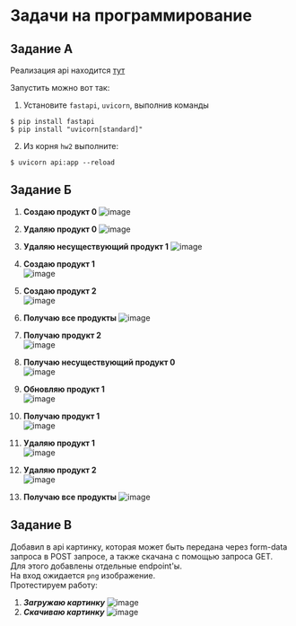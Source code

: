 # Задачи на программирование

## Задание А

Реализация api находится [тут](api.py)  

Запустить можно вот так:
1. Установите `fastapi`, `uvicorn`, выполнив команды
```
$ pip install fastapi
$ pip install "uvicorn[standard]"
```
2. Из корня `hw2` выполните:
```
$ uvicorn api:app --reload
```

## Задание Б
1. **Создаю продукт 0**
![image](screenshots/Б.1.png)  

2. **Удаляю продукт 0**
![image](screenshots/Б.2.png) 

3. **Удаляю несуществующий продукт 1**
![image](screenshots/Б.3.png) 

4. **Создаю продукт 1**  
![image](screenshots/Б.4.png) 
   
5. **Создаю продукт 2**  
![image](screenshots/Б.5.png) 
   
6. **Получаю все продукты**
![image](screenshots/Б.6.png)  
   
7. **Получаю продукт 2**  
![image](screenshots/Б.7.png) 
   
8. **Получаю несуществующий продукт 0**  
![image](screenshots/Б.8.png) 

9.  **Обновляю продукт 1**  
![image](screenshots/Б.9.png) 
    
10. **Получаю продукт 1**  
![image](screenshots/Б.10.png) 
    
11. **Удаляю продукт 1**  
![image](screenshots/Б.11.png) 
    
12. **Удаляю продукт 2**  
![image](screenshots/Б.12.png) 
    
13. **Получаю все продукты**
![image](screenshots/Б.13.png) 


## Задание В
Добавил в api картинку, которая может быть передана через form-data запроса в POST запросе, а также скачана с помощью запроса GET.  
Для этого добавлены отдельные endpoint'ы.   
На вход ожидается `png` изображение.  
Протестируем работу:  
1. ***Загружаю картинку***
![image](screenshots/В.1.png)
2. ***Скачиваю картинку***
![image](screenshots/В.2.png)
